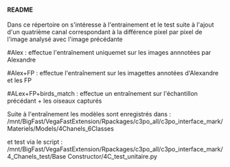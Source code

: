 #### README #### 
Dans ce répertoire on s'intéresse à l'entrainement et le test suite à l'ajout d'un quatrième canal correspondant à la différence pixel par pixel de l'image analysé avec l'image précédante


#Alex : effectue l'entraînement uniquemet sur les images annnotées par Alexandre
	

#Alex+FP : effectue l'entraînement sur les imagettes annotées d'Alexandre et les FP

#ALex+FP+birds_match : effectue un entraînement sur l'échantillon précédant + les oiseaux capturés



Suite à l'entraînement les modèles sont enregistrés dans :
/mnt/BigFast/VegaFastExtension/Rpackages/c3po_all/c3po_interface_mark/Materiels/Models/4Chanels_6Classes


et test via le script :
/mnt/BigFast/VegaFastExtension/Rpackages/c3po_all/c3po_interface_mark/4_Chanels_test/Base Constructor/4C_test_unitaire.py

